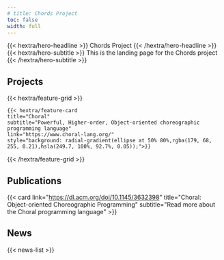 ```yaml
---
# title: Chords Project
toc: false
width: full
---
```


<div class="hx-mt-6 hx-mb-6">
{{< hextra/hero-headline >}}
  Chords Project
{{< /hextra/hero-headline >}}
</div>

<div class="hx-mb-12">
{{< hextra/hero-subtitle >}}
  This is the landing page for the Chords project
{{< /hextra/hero-subtitle >}}
</div>

## Projects

<div class="hx-block hx-h-4"></div>

{{< hextra/feature-grid >}}

    {{< hextra/feature-card
    title="Choral"
    subtitle="Powerful, Higher-order, Object-oriented choreographic programming language"
    link="https://www.choral-lang.org/"
    style="background: radial-gradient(ellipse at 50% 80%,rgba(179, 68, 255, 0.21),hsla(249.7, 100%, 92.7%, 0.05));">}}

{{< /hextra/feature-grid >}}

## Publications

<div class="hx-block hx-h-4"></div>

<!-- <a class="hideUnderline" href="https://dl.acm.org/doi/10.1145/3632398">
{{< callout emoji="📖" >}}
Choral: Object-oriented Choreographic Programming
{{< /callout >}}
</a> -->

<div class="hideUnderline">

{{< card
link="https://dl.acm.org/doi/10.1145/3632398"
title="Choral: Object-oriented Choreographic Programming"
subtitle="Read more about the Choral programming language" >}}

</div>

## News

{{< news-list >}}

<!-- {{< cards >}}
{{< card link="docs" title="Docs" icon="book-open" >}}
{{< card link="about" title="About" icon="user" >}}
{{< /cards >}} -->
